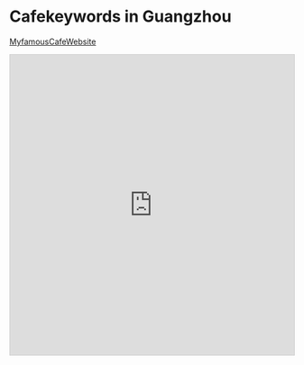 # Cafekeywords in Guangzhou

[MyfamousCafeWebsite](https://dev-cafeinguangzhou.pantheonsite.io/)

<iframe class="airtable-embed" src="https://airtable.com/embed/shr1eL1NXLH5VY73v?backgroundColor=blue&viewControls=on" frameborder="0" onmousewheel="" width="100%" height="533" style="background: transparent; border: 1px solid #ccc;"></iframe>
